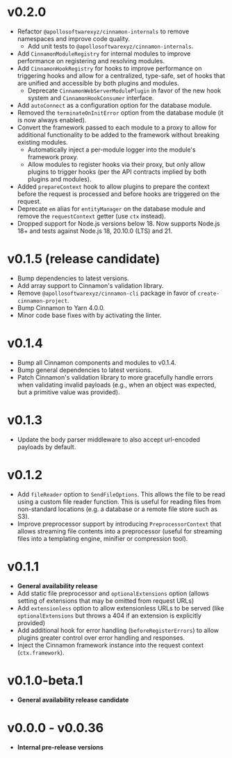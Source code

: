 # v0.2.0
- Refactor `@apollosoftwarexyz/cinnamon-internals` to remove namespaces and
  improve code quality.
  - Add unit tests to `@apollosoftwarexyz/cinnamon-internals`.
- Add `CinnamonModuleRegistry` for internal modules to improve performance on
  registering and resolving modules.
- Add `CinnamonHookRegistry` for hooks to improve performance on triggering
  hooks and allow for a centralized, type-safe, set of hooks that are unified
  and accessible by both plugins and modules.
  - Deprecate `CinnamonWebServerModulePlugin` in favor of the new hook system
    and `CinnamonHookConsumer` interface.
- Add `autoConnect` as a configuration option for the database module.
- Removed the `terminateOnInitError` option from the database module (it is now
  always enabled).
- Convert the framework passed to each module to a proxy to allow for
  additional functionality to be added to the framework without breaking
  existing modules.
  - Automatically inject a per-module logger into the module's framework proxy.
  - Allow modules to register hooks via their proxy, but only allow plugins to
    trigger hooks (per the API contracts implied by both plugins and modules).
- Added `prepareContext` hook to allow plugins to prepare the context before
  the request is processed and before hooks are triggered on the request.
- Deprecate `em` alias for `entityManager` on the database module and remove
  the `requestContext` getter (use `ctx` instead).
- Dropped support for Node.js versions below 18. Now supports Node.js 18+ and
  tests against Node.js 18, 20.10.0 (LTS) and 21.

# v0.1.5 (release candidate)
- Bump dependencies to latest versions.
- Add array support to Cinnamon's validation library.
- Remove `@apollosoftwarexyz/cinnamon-cli` package in favor of `create-cinnamon-project`.
- Bump Cinnamon to Yarn 4.0.0.
- Minor code base fixes with by activating the linter.

# v0.1.4
- Bump all Cinnamon components and modules to v0.1.4.
- Bump general dependencies to latest versions.
- Patch Cinnamon's validation library to more gracefully handle errors when
  validating invalid payloads (e.g., when an object was expected, but a 
  primitive value was provided).

# v0.1.3
- Update the body parser middleware to also accept url-encoded payloads by
  default.

# v0.1.2
- Add `fileReader` option to `SendFileOptions`. This allows the file to be read
  using a custom file reader function. This is useful for reading files from
  non-standard locations (e.g. a database or a remote file store such as S3).
- Improve preprocessor support by introducing `PreprocessorContext` that allows
  streaming file contents into a preprocessor (useful for streaming files into
  a templating engine, minifier or compression tool).

# v0.1.1
- **General availability release**
- Add static file preprocessor and `optionalExtensions` option (allows setting
  of extensions that may be omitted from request URLs)
- Add `extensionless` option to allow extensionless URLs to be served (like
  `optionalExtensions` but throws a 404 if an extension is explicitly provided)
- Add additional hook for error handling (`beforeRegisterErrors`) to allow
  plugins greater control over error handling and responses.
- Inject the Cinnamon framework instance into the request context
  (`ctx.framework`).

# v0.1.0-beta.1
- **General availability release candidate**

# v0.0.0 - v0.0.36
- **Internal pre-release versions**
